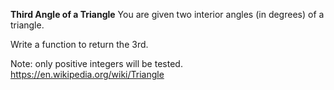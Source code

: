 **Third Angle of a Triangle**
You are given two interior angles (in degrees) of a triangle.

Write a function to return the 3rd.

Note: only positive integers will be tested.
https://en.wikipedia.org/wiki/Triangle

